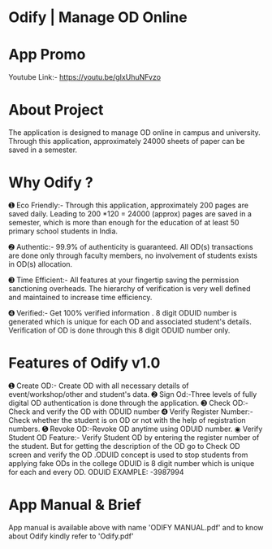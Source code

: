 # Odify | Manage OD Online

# App Promo
Youtube Link:- https://youtu.be/gIxUhuNFvzo

# About Project
The application is designed to manage OD online in campus and university. Through this application, approximately 24000 sheets of paper can be saved in a semester.

# Why Odify ?

➊ Eco Friendly:- Through this application, approximately 200 pages are saved daily. Leading to  200 *120 = 24000 (approx) pages are saved in a semester, which is more than enough for the education of at least 50 primary school students in India.

➋ Authentic:- 99.9% of authenticity is guaranteed. All OD(s) transactions are done only through faculty members, no involvement of students exists in OD(s) allocation.

➌ Time Efficient:- All features at your fingertip saving the permission sanctioning overheads. The hierarchy of verification is very well defined and maintained to increase time efficiency.

➍ Verified:- Get 100% verified information . 8 digit ODUID number is generated which is unique for each OD and associated student's details. Verification of OD is done through this 8 digit ODUID number only.

# Features of Odify v1.0

➊ Create OD:- Create OD with all necessary details of event/workshop/other and student's data.
➋ Sign Od:-Three levels of fully digital OD authentication is done through the application.
➌ Check OD:-Check and verify the OD with ODUID number
➍ Verify Register Number:- Check whether the student is on OD or not with the help of registration numbers.
➎ Revoke OD:-Revoke OD anytime using ODUID number.
◉ Verify Student OD Feature:- Verify Student OD by entering the register number of the student. But for getting the description of the OD go to Check OD screen and verify the OD .ODUID concept is used to stop students from applying fake ODs in the college ODUID is 8 digit number which is unique for each and every OD. ODUID EXAMPLE: -3987994

# App Manual & Brief
App manual is available above  with name 'ODIFY MANUAL.pdf' and to know about Odify kindly refer to 'Odify.pdf'
